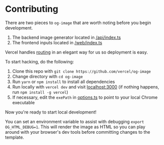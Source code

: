 # Contributing

There are two pieces to `og-image` that are worth noting before you begin development.

1. The backend image generator located in [/api/index.ts](https://github.com/vercel/og-image/blob/main/api/index.ts)
2. The frontend inputs located in [/web/index.ts](https://github.com/vercel/og-image/blob/main/web/index.ts)

Vercel handles [routing](https://github.com/vercel/og-image/blob/main/vercel.json#L6) in an elegant way for us so deployment is easy.

To start hacking, do the following:

1. Clone this repo with `git clone https://github.com/vercel/og-image`
2. Change directory with `cd og-image`
3. Run `yarn` or `npm install` to install all dependencies
4. Run locally with `vercel dev` and visit [localhost:3000](http://localhost:3000) (if nothing happens, run `npm install -g vercel`)
5. If necessary, edit the `exePath` in [options.ts](https://github.com/vercel/og-image/blob/main/api/_lib/options.ts) to point to your local Chrome executable

Now you're ready to start local development!

You can set an environment variable to assist with debugging `export OG_HTML_DEBUG=1`. This will render the image as HTML so you can play around with your browser's dev tools before committing changes to the template.
